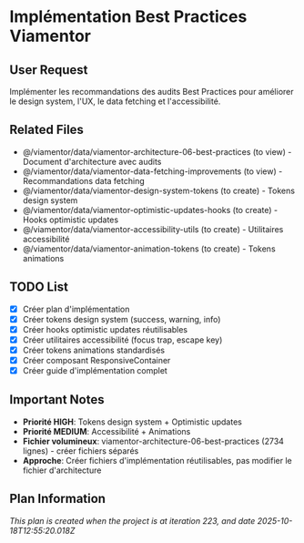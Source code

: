 # Implémentation Best Practices Viamentor

## User Request
Implémenter les recommandations des audits Best Practices pour améliorer le design system, l'UX, le data fetching et l'accessibilité.

## Related Files
- @/viamentor/data/viamentor-architecture-06-best-practices (to view) - Document d'architecture avec audits
- @/viamentor/data/viamentor-data-fetching-improvements (to view) - Recommandations data fetching
- @/viamentor/data/viamentor-design-system-tokens (to create) - Tokens design system
- @/viamentor/data/viamentor-optimistic-updates-hooks (to create) - Hooks optimistic updates
- @/viamentor/data/viamentor-accessibility-utils (to create) - Utilitaires accessibilité
- @/viamentor/data/viamentor-animation-tokens (to create) - Tokens animations

## TODO List
- [x] Créer plan d'implémentation
- [x] Créer tokens design system (success, warning, info)
- [x] Créer hooks optimistic updates réutilisables
- [x] Créer utilitaires accessibilité (focus trap, escape key)
- [x] Créer tokens animations standardisés
- [x] Créer composant ResponsiveContainer
- [x] Créer guide d'implémentation complet

## Important Notes
- **Priorité HIGH**: Tokens design system + Optimistic updates
- **Priorité MEDIUM**: Accessibilité + Animations
- **Fichier volumineux**: viamentor-architecture-06-best-practices (2734 lignes) - créer fichiers séparés
- **Approche**: Créer fichiers d'implémentation réutilisables, pas modifier le fichier d'architecture

  
## Plan Information
*This plan is created when the project is at iteration 223, and date 2025-10-18T12:55:20.018Z*
